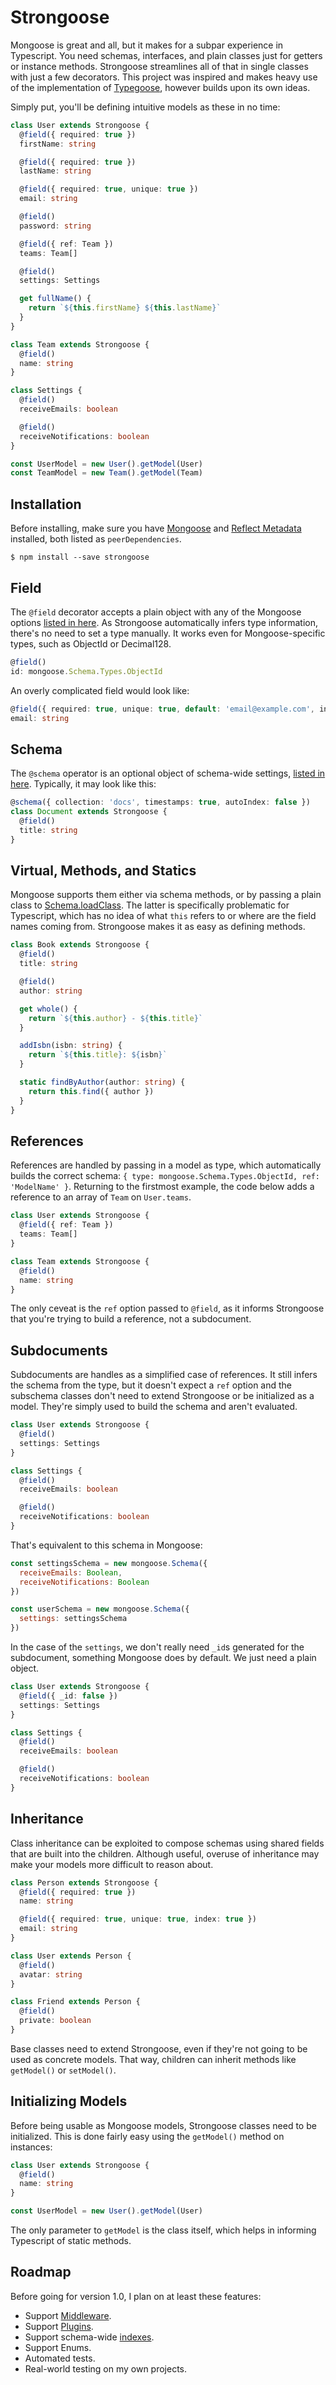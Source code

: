 # Strongoose

Mongoose is great and all, but it makes for a subpar experience in Typescript. You need schemas, interfaces, and plain classes just for getters or instance methods. Strongoose streamlines all of that in single classes with just a few decorators. This project was inspired and makes heavy use of the implementation of [Typegoose](https://github.com/szokodiakos/typegoose), however builds upon its own ideas.

Simply put, you'll be defining intuitive models as these in no time:

```typescript
class User extends Strongoose {
  @field({ required: true })
  firstName: string

  @field({ required: true })
  lastName: string

  @field({ required: true, unique: true })
  email: string

  @field()
  password: string

  @field({ ref: Team })
  teams: Team[]

  @field()
  settings: Settings

  get fullName() {
    return `${this.firstName} ${this.lastName}`
  }
}

class Team extends Strongoose {
  @field()
  name: string
}

class Settings {
  @field()
  receiveEmails: boolean

  @field()
  receiveNotifications: boolean
}

const UserModel = new User().getModel(User)
const TeamModel = new Team().getModel(Team)
```

## Installation

Before installing, make sure you have [Mongoose](https://www.npmjs.com/package/mongoose) and [Reflect Metadata](https://www.npmjs.com/package/reflect-metadata) installed, both listed as `peerDependencies`.

```
$ npm install --save strongoose
```

## Field

The `@field` decorator accepts a plain object with any of the Mongoose options [listed in here](https://mongoosejs.com/docs/schematypes.html). As Strongoose automatically infers type information, there's no need to set a type manually. It works even for Mongoose-specific types, such as ObjectId or Decimal128.

```typescript
@field()
id: mongoose.Schema.Types.ObjectId
```

An overly complicated field would look like:

```typescript
@field({ required: true, unique: true, default: 'email@example.com', index: true, lowercase: true, validate: /(.+)@(.+)/ })
email: string
```

## Schema

The `@schema` operator is an optional object of schema-wide settings, [listed in here](https://mongoosejs.com/docs/api.html#schema_Schema). Typically, it may look like this:

```typescript
@schema({ collection: 'docs', timestamps: true, autoIndex: false })
class Document extends Strongoose {
  @field()
  title: string
}
```

## Virtual, Methods, and Statics

Mongoose supports them either via schema methods, or by passing a plain class to [Schema.loadClass](https://mongoosejs.com/docs/api.html#schema_Schema-loadClass). The latter is specifically problematic for Typescript, which has no idea of what `this` refers to or where are the field names coming from. Strongoose makes it as easy as defining methods.

```typescript
class Book extends Strongoose {
  @field()
  title: string

  @field()
  author: string

  get whole() {
    return `${this.author} - ${this.title}`
  }

  addIsbn(isbn: string) {
    return `${this.title}: ${isbn}`
  }

  static findByAuthor(author: string) {
    return this.find({ author })
  }
}
```

## References

References are handled by passing in a model as type, which automatically builds the correct schema: `{ type: mongoose.Schema.Types.ObjectId, ref: 'ModelName' }`. Returning to the firstmost example, the code below adds a reference to an array of `Team` on `User.teams`.

```typescript
class User extends Strongoose {
  @field({ ref: Team })
  teams: Team[]
}

class Team extends Strongoose {
  @field()
  name: string
}
```

The only ceveat is the `ref` option passed to `@field`, as it informs Strongoose that you're trying to build a reference, not a subdocument.

## Subdocuments

Subdocuments are handles as a simplified case of references. It still infers the schema from the type, but it doesn't expect a `ref` option and the subschema classes don't need to extend Strongoose or be initialized as a model. They're simply used to build the schema and aren't evaluated.

```typescript
class User extends Strongoose {
  @field()
  settings: Settings
}

class Settings {
  @field()
  receiveEmails: boolean

  @field()
  receiveNotifications: boolean
}
```

That's equivalent to this schema in Mongoose:

```javascript
const settingsSchema = new mongoose.Schema({
  receiveEmails: Boolean,
  receiveNotifications: Boolean
})

const userSchema = new mongoose.Schema({
  settings: settingsSchema
})
```

In the case of the `settings`, we don't really need `_id`s generated for the subdocument, something Mongoose does by default. We just need a plain object.

```typescript
class User extends Strongoose {
  @field({ _id: false })
  settings: Settings
}

class Settings {
  @field()
  receiveEmails: boolean

  @field()
  receiveNotifications: boolean
}
```

## Inheritance

Class inheritance can be exploited to compose schemas using shared fields that are built into the children. Although useful, overuse of inheritance may make your models more difficult to reason about.

```typescript
class Person extends Strongoose {
  @field({ required: true })
  name: string

  @field({ required: true, unique: true, index: true })
  email: string
}

class User extends Person {
  @field()
  avatar: string
}

class Friend extends Person {
  @field()
  private: boolean
}
```

Base classes need to extend Strongoose, even if they're not going to be used as concrete models. That way, children can inherit methods like `getModel()` or `setModel()`.

## Initializing Models

Before being usable as Mongoose models, Strongoose classes need to be initialized. This is done fairly easy using the `getModel()` method on instances:

```typescript
class User extends Strongoose {
  @field()
  name: string
}

const UserModel = new User().getModel(User)
```

The only parameter to `getModel` is the class itself, which helps in informing Typescript of static methods.

## Roadmap

Before going for version 1.0, I plan on at least these features:

- Support [Middleware](https://mongoosejs.com/docs/middleware.html).
- Support [Plugins](https://mongoosejs.com/docs/plugins.html).
- Support schema-wide [indexes](https://mongoosejs.com/docs/guide.html#indexes).
- Support Enums.
- Automated tests.
- Real-world testing on my own projects.